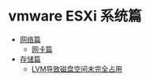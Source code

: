 # vmware ESXi 系统篇

* [网络篇](网络篇/README.md)
  + [网卡篇](网络篇/网卡.md)
* [存储篇](存储篇/README.md)
  + [LVM导致磁盘空间未完全占用](存储篇/LVM导致磁盘空间未完全占用.md)
